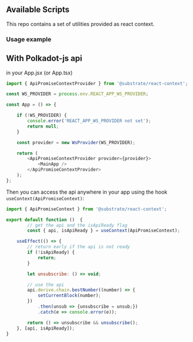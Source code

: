 ## Available Scripts

This repo contains a set of utilities provided as react context.

### Usage example

## With Polkadot-js api

in your App.jsx (or App.tsx)
```js
import { ApiPromiseContextProvider } from '@substrate/react-context';

const WS_PROVIDER = process.env.REACT_APP_WS_PROVIDER;

const App = () => {

	if (!WS_PROVIDER) {
		console.error('REACT_APP_WS_PROVIDER not set');
		return null;
	}

	const provider = new WsProvider(WS_PROVIDER);

	return (
		<ApiPromiseContextProvider provider={provider}>
			<MainApp />      
		</ApiPromiseContextProvider>
	);
};

```

Then you can access the api anywhere in your app using the hook `useContext(ApiPromiseContext)`:

```js
import { ApiPromiseContext } from '@substrate/react-context';

export default function ()  {
		// get the api and the isApiReady flag
		const { api, isApiReady } = useContext(ApiPromiseContext);

	useEffect(() => {
		// return early if the api is not ready
		if (!isApiReady) {
			return;
		}

		let unsubscribe: () => void;

		// use the api
		api.derive.chain.bestNumber((number) => {
			setCurrentBlock(number);
		})
			.then(unsub => {unsubscribe = unsub;})
			.catch(e => console.error(e));

		return () => unsubscribe && unsubscribe();
	}, [api, isApiReady]);
}
```
